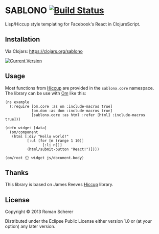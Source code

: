 # SABLONO [![Build Status](https://travis-ci.org/r0man/sablono.png)](https://travis-ci.org/r0man/sablono)

Lisp/Hiccup style templating for Facebook's React in ClojureScript.

## Installation

Via Clojars: https://clojars.org/sablono

[![Current Version](https://clojars.org/sablono/latest-version.svg)](https://clojars.org/sablono)

## Usage

Most functions from [Hiccup](https://github.com/weavejester/hiccup)
are provided in the `sablono.core` namespace. The library can be use
with [Om](https://github.com/swannodette/om) like this:

	(ns example
	  (:require [om.core :as om :include-macros true]
				[om.dom :as dom :include-macros true]
				[sablono.core :as html :refer [html] :include-macros true]))

	(defn widget [data]
	  (om/component
	   (html [:div "Hello world!"
			  [:ul (for [n (range 1 10)]
					 [:li n])]
			  (html/submit-button "React!")])))

	(om/root {} widget js/document.body)

## Thanks

This library is based on James Reeves [Hiccup](https://github.com/weavejester/hiccup) library.

## License

Copyright © 2013 Roman Scherer

Distributed under the Eclipse Public License either version 1.0 or (at
your option) any later version.
